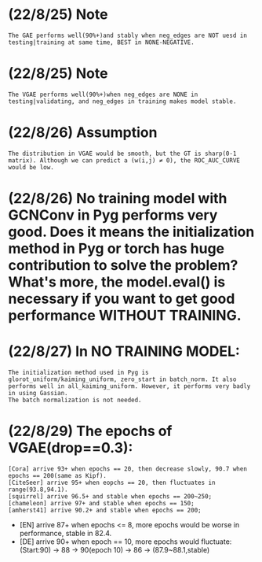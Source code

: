 # (22/8/25) Note
    The GAE performs well(90%+)and stably when neg_edges are NOT uesd in testing|training at same time, BEST in NONE-NEGATIVE.

# (22/8/25) Note
    The VGAE performs well(90%+)when neg_edges are NONE in testing|validating, and neg_edges in training makes model stable.

# (22/8/26) Assumption
    The distribution in VGAE would be smooth, but the GT is sharp(0-1 matrix). Although we can predict a (w(i,j) ≠ 0), the ROC_AUC_CURVE would be low.

# (22/8/26) No training model with GCNConv in Pyg performs very good. Does it means the initialization method in Pyg or torch has huge contribution to solve the problem? What's more, the model.eval() is necessary if you want to get good performance WITHOUT TRAINING.

# (22/8/27) In NO TRAINING MODEL:
    The initialization method used in Pyg is glorot_uniform/kaiming_uniform, zero_start in batch_norm. It also performs well in all_kaiming_uniform. However, it performs very badly in using Gassian.
    The batch normalization is not needed.

# (22/8/29) The epochs of VGAE(drop==0.3):
    [Cora] arrive 93+ when epochs == 20, then decrease slowly, 90.7 when epochs == 200(same as Kipf).
    [CiteSeer] arrive 95+ when eopchs == 20, then fluctuates in range(93.8,94.1).
    [squirrel] arrive 96.5+ and stable when epochs == 200~250;
    [chameleon] arrive 97+ and stable when epochs == 150;
    [amherst41] arrive 90.2+ and stable when epochs == 200;
*   [EN] arrive 87+ when epochs <= 8, more epochs would be worse in performance, stable in 82.4.
*   [DE] arrive 90+ when epoch == 10, more epochs would fluctuate: (Start:90) -> 88 -> 90(epoch 10) -> 86 -> (87.9~88.1,stable)